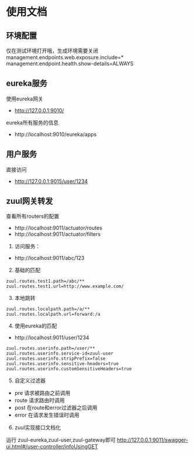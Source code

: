 # 使用文档


## 环境配置

仅在测试环境打开哦，生成环境需要关闭
management.endpoints.web.exposure.include=* 
management.endpoint.health.show-details=ALWAYS




## eureka服务

使用eureka网关
- http://127.0.0.1:9010/

eureka所有服务的信息
- http://localhost:9010/eureka/apps

## 用户服务

直接访问
- http://127.0.0.1:9015/user/1234



## zuul网关转发 

查看所有routers的配置
- http://localhost:9011/actuator/routes
- http://localhost:9011/actuator/filters


1. 访问服务：
- http://localhost:9011/abc/123

2. 基础的匹配

```
zuul.routes.test1.path=/abc/**
zuul.routes.test1.url=http://www.example.com/
```

3. 本地跳转
```
zuul.routes.localpath.path=/a/**
zuul.routes.localpath.url=forward:/a
```




4. 使用eureka的匹配
- http://localhost:9011/user/1234

```
zuul.routes.userinfo.path=/user/**
zuul.routes.userinfo.service-id=zuul-user
zuul.routes.userinfo.stripPrefix=false
zuul.routes.userinfo.sensitive-headers=true
zuul.routes.userinfo.customSensitiveHeaders=true
```

5. 自定义过滤器
- pre 请求被路由之前调用
- route 请求路由时调用
- post 在route和error过滤器之后调用
- error 在请求发生错误时调用



6. zuul实现接口文档化

运行 zuul-eureka,zuul-user,zuul-gateway即可
http://127.0.0.1:9011/swagger-ui.html#/user-controller/infoUsingGET





